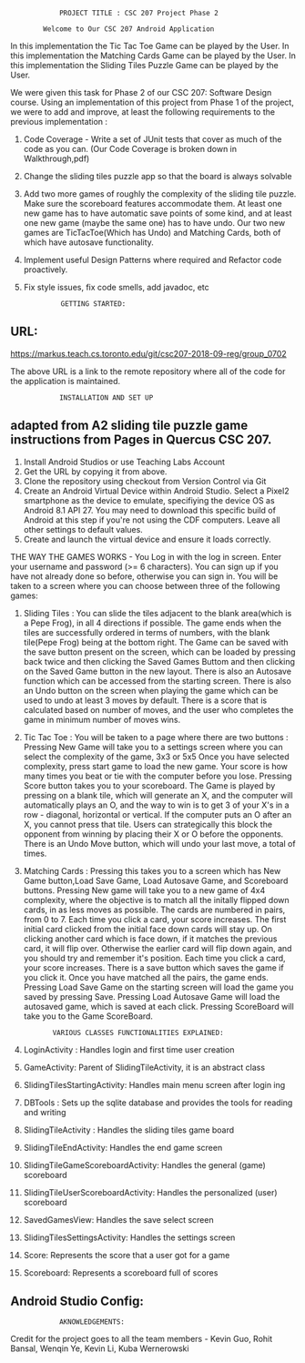 
                PROJECT TITLE : CSC 207 Project Phase 2

            Welcome to Our CSC 207 Android Application

In this implementation the Tic Tac Toe Game can be played by the User.
In this implementation the Matching Cards Game can be played by the User.
In this implementation the Sliding Tiles Puzzle Game can be played by the User.

We were given this task for Phase 2 of our CSC 207: Software Design course.
Using an implementation of this project from Phase 1 of the project, we were to add and improve, at least the following requirements
to the previous implementation :

1. Code Coverage - Write a set of JUnit tests that cover as much of the code as you can.
(Our Code Coverage is broken down in Walkthrough,pdf)

2. Change the sliding tiles puzzle app so that the board is always solvable

3. Add two more games of roughly the complexity of the sliding tile puzzle. Make sure the scoreboard features accommodate them.
At least one new game has to have automatic save points of some kind, and at least one new game (maybe the same one) has to have undo.
Our two new games are TicTacToe(Which has Undo) and Matching Cards, both of which have autosave functionality.

4. Implement useful Design Patterns where required and Refactor code proactively.

5. Fix style issues, fix code smells, add javadoc, etc


                GETTING STARTED:
## URL:
https://markus.teach.cs.toronto.edu/git/csc207-2018-09-reg/group_0702

The above URL is a link to the remote repository where all of the code for the application is maintained.

                INSTALLATION AND SET UP
##  adapted from A2 sliding tile puzzle game instructions from Pages in Quercus CSC 207.

1. Install Android Studios or use Teaching Labs Account
2. Get the URL by copying it from above.
3. Clone the repository using checkout from Version Control via Git
4. Create an Android Virtual Device within Android Studio. Select a Pixel2 smartphone as the device to emulate, specifiying
   the device OS as Android 8.1 API 27. You may need to download this specific build of Android at this step if you're not
   using the CDF computers. Leave all other settings to default values.
5. Create and launch the virtual device and ensure it loads correctly.

THE WAY THE GAMES WORKS -
    You Log in with the log in screen. Enter your username and password (>= 6 characters).
    You can sign up if you have not already done so before, otherwise you can sign in.
    You will be taken to a screen where you can choose between three of the following games:

1. Sliding Tiles :
     You can slide the tiles adjacent to the blank area(which is a Pepe Frog), in all 4 directions if possible.
     The game ends when the tiles are successfully ordered in terms of numbers, with the blank tile(Pepe Frog)
     being at the bottom right. The Game can be saved with the save button present on the screen,
     which can be loaded by pressing back twice and then clicking the Saved Games Buttom and then
     clicking on the Saved Game button in the new layout. There is also an Autosave function which can be accessed from the starting screen.
     There is also an Undo button on the screen when playing the game which can be used to undo at least 3 moves by default.
     There is a score that is calculated based on number of moves, and the user who completes the game in minimum number of moves wins.

2. Tic Tac Toe :
     You will be taken to a page where there are two buttons :
     Pressing New Game will take you to a settings screen where you can select the complexity of the game, 3x3 or 5x5
     Once you have selected complexity, press start game to load the new game.
     Your score is how many times you beat or tie with the computer before you lose.
     Pressing Score button takes you to your scoreboard.
     The Game is played by pressing on a blank tile, which will generate an X, and the computer will automatically plays an O,
     and the way to win is to get 3 of your X's in a row - diagonal, horizontal or vertical. If the computer puts an O after an X,
     you cannot press that tile. Users can strategically this block the opponent from winning by placing their X or O before the opponents.
     There is an Undo Move button, which will undo your last move, a total of times.

3. Matching Cards :
     Pressing this takes you to a screen which has New Game button,Load Save Game, Load Autosave Game, and Scoreboard buttons.
     Pressing New game will take you to a new game of 4x4 complexity, where the objective is to
     match all the initally flipped down cards, in as less moves as possible.
     The cards are numbered in pairs, from 0 to 7.
     Each time you click a card, your score increases.
     The first initial card clicked from the initial face down cards will stay up.
     On clicking another card which is face down, if it matches the previous card, it will flip over.
     Otherwise the earlier card will flip down again, and you should try and remember it's position.
     Each time you click a card, your score increases.
     There is a save button which saves the game if you click it.
     Once you have matched all the pairs, the game ends.
     Pressing Load Save Game on the starting screen will load the game you saved by pressing Save.
     Pressing Load Autosave Game will load the autosaved game, which is saved at each click.
     Pressing ScoreBoard will take you to the Game ScoreBoard.

              VARIOUS CLASSES FUNCTIONALITIES EXPLAINED:
1. LoginActivity : Handles login and first time user creation
2. GameActivity: Parent of SlidingTileActivity, it is an abstract class
3. SlidingTilesStartingActivity: Handles main menu screen after login ing
4. DBTools : Sets up the sqlite database and provides the tools for reading and writing
5. SlidingTileActivity : Handles the sliding tiles game board
6. SlidingTileEndActivity: Handles the end game screen
7. SlidingTileGameScoreboardActivity: Handles the general (game) scoreboard
8. SlidingTileUserScoreboardActivity: Handles the personalized (user) scoreboard
9. SavedGamesView: Handles the save select screen
10. SlidingTilesSettingsActivity: Handles the settings screen
11. Score: Represents the score that a user got for a game
12. Scoreboard: Represents a scoreboard full of scores

## Android Studio Config:

                AKNOWLEDGEMENTS:
Credit for the project goes to all the team members - Kevin Guo, Rohit Bansal, Wenqin Ye, Kevin Li, Kuba Wernerowski









